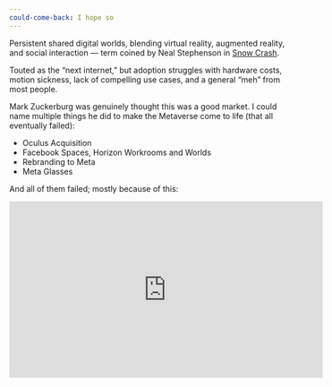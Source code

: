```yaml
---
could-come-back: I hope so
---
```

Persistent shared digital worlds, blending virtual reality, augmented reality, and social interaction — term coined by Neal Stephenson in [Snow Crash](https://www.google.co.in/books/edition/Snow_Crash/inYs79gV4UQC?hl=en&gbpv=0).

Touted as the “next internet,” but adoption struggles with hardware costs, motion sickness, lack of compelling use cases, and a general “meh” from most people.

Mark Zuckerburg was genuinely thought this was a good market. I could name multiple things he did to make the Metaverse come to life (that all eventually failed):

 - Oculus Acquisition
 - Facebook Spaces, Horizon Workrooms and Worlds
 - Rebranding to Meta
 - Meta Glasses

And all of them failed; mostly because of this:

<iframe width="560" height="315" src="https://www.youtube.com/embed/-8lYnuqpUr4?si=HX_igsArGTU_YME8&amp;start=1288" title="YouTube video player" frameborder="0" allow="accelerometer; autoplay; clipboard-write; encrypted-media; gyroscope; picture-in-picture; web-share" referrerpolicy="strict-origin-when-cross-origin" allowfullscreen></iframe>
